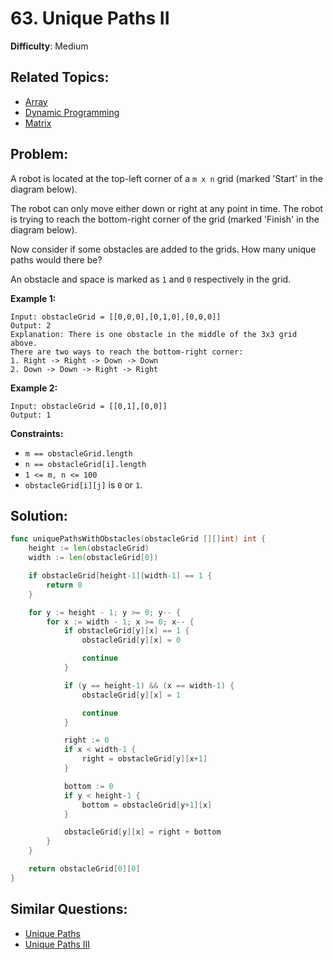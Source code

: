 # 63. Unique Paths II

**Difficulty**: Medium

## Related Topics:

- [Array](https://leetcode.com/tag/array/)
- [Dynamic Programming](https://leetcode.com/tag/dynamic-programming/)
- [Matrix](https://leetcode.com/tag/matrix/)

## Problem:

A robot is located at the top-left corner of a `m x n` grid (marked 'Start' in the diagram below).

The robot can only move either down or right at any point in time. The robot is trying to reach the bottom-right corner of the grid (marked 'Finish' in the diagram below).

Now consider if some obstacles are added to the grids. How many unique paths would there be?

An obstacle and space is marked as `1` and `0` respectively in the grid.

**Example 1:**

```
Input: obstacleGrid = [[0,0,0],[0,1,0],[0,0,0]]
Output: 2
Explanation: There is one obstacle in the middle of the 3x3 grid above.
There are two ways to reach the bottom-right corner:
1. Right -> Right -> Down -> Down
2. Down -> Down -> Right -> Right
```

**Example 2:**

```
Input: obstacleGrid = [[0,1],[0,0]]
Output: 1
```

**Constraints:**

- `m == obstacleGrid.length`
- `n == obstacleGrid[i].length`
- `1 <= m, n <= 100`
- `obstacleGrid[i][j]` is `0` or `1`.

## Solution:

```go
func uniquePathsWithObstacles(obstacleGrid [][]int) int {
	height := len(obstacleGrid)
	width := len(obstacleGrid[0])

	if obstacleGrid[height-1][width-1] == 1 {
		return 0
	}

	for y := height - 1; y >= 0; y-- {
		for x := width - 1; x >= 0; x-- {
			if obstacleGrid[y][x] == 1 {
				obstacleGrid[y][x] = 0

				continue
			}

			if (y == height-1) && (x == width-1) {
				obstacleGrid[y][x] = 1

				continue
			}

			right := 0
			if x < width-1 {
				right = obstacleGrid[y][x+1]
			}

			bottom := 0
			if y < height-1 {
				bottom = obstacleGrid[y+1][x]
			}

			obstacleGrid[y][x] = right + bottom
		}
	}

	return obstacleGrid[0][0]
}
```

## Similar Questions:

- [Unique Paths](https://github.com/ju-popov/leetcode.com/tree/main/problems/unique-paths/)
- [Unique Paths III](https://github.com/ju-popov/leetcode.com/tree/main/problems/unique-paths-iii/)
